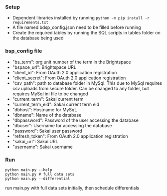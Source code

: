 ### Setup

- Dependent libraries installed by running `python -m pip install -r requirements.txt`
- A file named bdsp_config.json need to be filled before running
- Create the required tables by running the SQL scripts in tables folder on the database being used

### bsp_config file

- "bs_term": org unit number of the term in the Brightspace
- "bspace_url": Brightspace URL
- "client_id": From OAuth 2.0 application registration
- "client_secret": From OAuth 2.0 application registration
- "csv_path": path to database folder in MySql. This due to MySql requires csv uploads from secure folder. Can be changed to any folder, but requires MySql ini file to be changed
- "current_term": Sakai current term
- "current_term_eid": Sakai current term eid
- "dbhost": Hostname for MySqL
- "dbname": Name of the database
- "dbpassword": Password of the user accessing the database
- "dbuser": Username for accessing the database
- "password": Sakai user password
- "refresh_token": From OAuth 2.0 application registration
- "sakai_url": Sakai URL
- "username": Sakai username

### Run

```
python main.py --help
python main.py # full data sets
python main.py --differential
```

run main.py with full data sets initially, then schedule differentials
